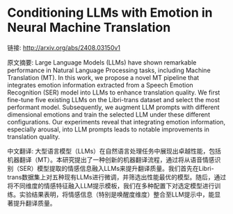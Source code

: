 # Conditioning LLMs with Emotion in Neural Machine Translation

链接: http://arxiv.org/abs/2408.03150v1

原文摘要:
Large Language Models (LLMs) have shown remarkable performance in Natural
Language Processing tasks, including Machine Translation (MT). In this work, we
propose a novel MT pipeline that integrates emotion information extracted from
a Speech Emotion Recognition (SER) model into LLMs to enhance translation
quality. We first fine-tune five existing LLMs on the Libri-trans dataset and
select the most performant model. Subsequently, we augment LLM prompts with
different dimensional emotions and train the selected LLM under these different
configurations. Our experiments reveal that integrating emotion information,
especially arousal, into LLM prompts leads to notable improvements in
translation quality.

中文翻译:
大型语言模型（LLMs）在自然语言处理任务中展现出卓越性能，包括机器翻译（MT）。本研究提出了一种创新的机器翻译流程，通过将从语音情感识别（SER）模型提取的情感信息融入LLMs来提升翻译质量。我们首先在Libri-trans数据集上对五种现有LLMs进行微调，并筛选出性能最优的模型。随后，通过将不同维度的情感特征融入LLM提示模板，我们在多种配置下对选定模型进行训练。实验结果表明，将情感信息（特别是唤醒度维度）整合至LLM提示中，能显著提升翻译质量。
